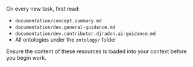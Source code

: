 On every new task, first read:

- `documentation/concept.summary.md`
- `documentation/dev.general-guidance.md`
- `documentation/dev.contributor.djradon.ai-guidance.md`
- All ontologies under the `ontology/` folder

Ensure the content of these resources is loaded into your context before you begin work.
